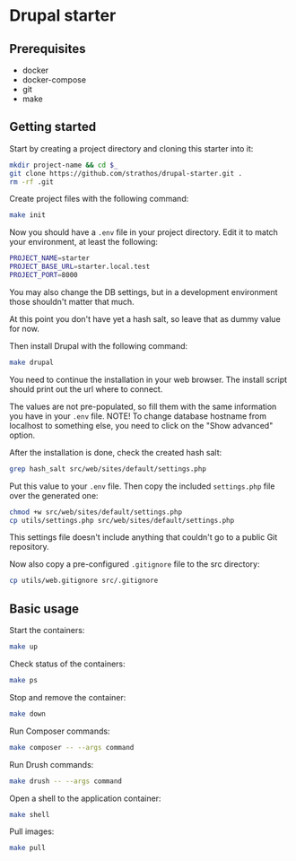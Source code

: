 # Drupal starter
## Prerequisites
- docker
- docker-compose
- git
- make
## Getting started
Start by creating a project directory and cloning this starter into it:
```bash
mkdir project-name && cd $_
git clone https://github.com/strathos/drupal-starter.git .
rm -rf .git
```
Create project files with the following command:
```bash
make init
```
Now you should have a `.env` file in your project directory. Edit it to match your environment, at least the following:
```bash
PROJECT_NAME=starter
PROJECT_BASE_URL=starter.local.test
PROJECT_PORT=8000
```
You may also change the DB settings, but in a development environment those shouldn't matter that much.

At this point you don't have yet a hash salt, so leave that as dummy value for now.

Then install Drupal with the following command:
```bash
make drupal
```
You need to continue the installation in your web browser. The install script should print out the url where to connect.

The values are not pre-populated, so fill them with the same information you have in your `.env` file. NOTE! To change database hostname from localhost to something else, you need to click on the "Show advanced" option.

After the installation is done, check the created hash salt:
```bash
grep hash_salt src/web/sites/default/settings.php
```
Put this value to your `.env` file. Then copy the included `settings.php` file over the generated one:
```bash
chmod +w src/web/sites/default/settings.php
cp utils/settings.php src/web/sites/default/settings.php
```
This settings file doesn't include anything that couldn't go to a public Git repository.

Now also copy a pre-configured `.gitignore` file to the src directory:
```bash
cp utils/web.gitignore src/.gitignore
```
## Basic usage
Start the containers:
```bash
make up
```
Check status of the containers:
```bash
make ps
```
Stop and remove the container:
```bash
make down
```
Run Composer commands:
```bash
make composer -- --args command
```
Run Drush commands:
```bash
make drush -- --args command
```
Open a shell to the application container:
```bash
make shell
```
Pull images:
```bash
make pull
```
